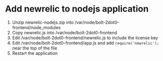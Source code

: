 # Add newrelic to nodejs application

1. Unzip newrelic-nodejs.zip into /var/node/bolt-2dot0-frontend/node_modules
2. Copy newrelic.js into /var/node/bolt-2dot0-frontend
3. Edit /var/node/bolt-2dot0-frontend/newrelic.js to include the license key
4. Edit /var/node/bolt-2dot0-frontend/app.js and add `require('newrelic');` near the top of the file
5. Restart the application
